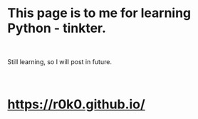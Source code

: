 <h1>This page is to me for learning Python - tinkter.</h1>
<br>
<p>Still learning, so I will post in future.</p>
<br>
<h1><a href="https://r0k0.github.io/">https://r0k0.github.io/</a></h1>
